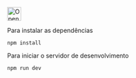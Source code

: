 <a href="https://idx.google.com/import?url=https%3A%2F%2Fgithub.com%2Fsamuelcarlos2469%2Fcursonext">
  <picture>
    <source
      media="(prefers-color-scheme: dark)"
      srcset="https://cdn.idx.dev/btn/open_dark_32.svg">
    <source
      media="(prefers-color-scheme: light)"
      srcset="https://cdn.idx.dev/btn/open_light_32.svg">
    <img
      height="32"
      alt="Open in IDX"
      src="https://cdn.idx.dev/btn/open_purple_32.svg">
  </picture>
</a>

Para instalar as dependências
```
npm install
```

Para iniciar o servidor de desenvolvimento
```
npm run dev
```
